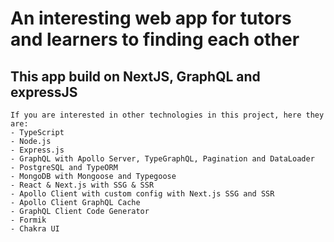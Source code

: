 # An interesting web app for tutors and learners to finding each other
## This app build on NextJS, GraphQL and expressJS
    If you are interested in other technologies in this project, here they are:
    - TypeScript
    - Node.js
    - Express.js
    - GraphQL with Apollo Server, TypeGraphQL, Pagination and DataLoader
    - PostgreSQL and TypeORM
    - MongoDB with Mongoose and Typegoose
    - React & Next.js with SSG & SSR
    - Apollo Client with custom config with Next.js SSG and SSR
    - Apollo Client GraphQL Cache
    - GraphQL Client Code Generator
    - Formik
    - Chakra UI
